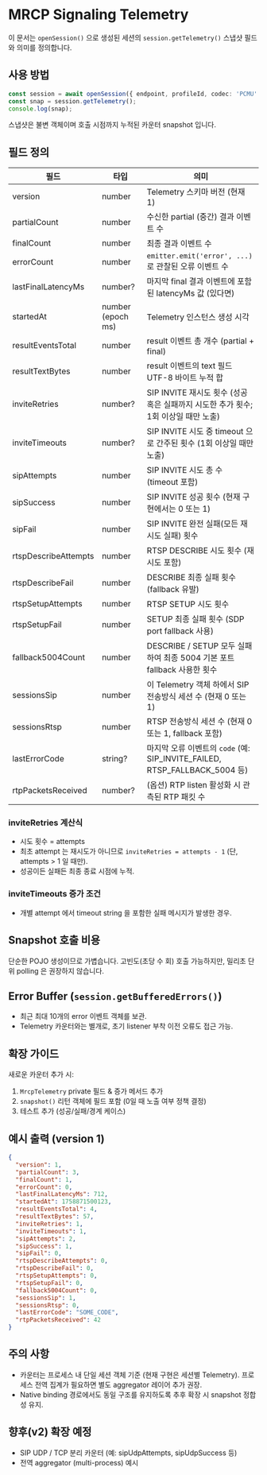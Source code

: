 # MRCP Signaling Telemetry

이 문서는 `openSession()` 으로 생성된 세션의 `session.getTelemetry()` 스냅샷 필드와 의미를 정의합니다.

## 사용 방법
```ts
const session = await openSession({ endpoint, profileId, codec: 'PCMU' });
const snap = session.getTelemetry();
console.log(snap);
```
스냅샷은 불변 객체이며 호출 시점까지 누적된 카운터 snapshot 입니다.

## 필드 정의
| 필드 | 타입 | 의미 |
|------|------|------|
| version | number | Telemetry 스키마 버전 (현재 1) |
| partialCount | number | 수신한 partial (중간) 결과 이벤트 수 |
| finalCount | number | 최종 결과 이벤트 수 |
| errorCount | number | `emitter.emit('error', ...)` 로 관찰된 오류 이벤트 수 |
| lastFinalLatencyMs | number? | 마지막 final 결과 이벤트에 포함된 latencyMs 값 (있다면) |
| startedAt | number (epoch ms) | Telemetry 인스턴스 생성 시각 |
| resultEventsTotal | number | result 이벤트 총 개수 (partial + final) |
| resultTextBytes | number | result 이벤트의 text 필드 UTF-8 바이트 누적 합 |
| inviteRetries | number? | SIP INVITE 재시도 횟수 (성공 혹은 실패까지 시도한 추가 횟수; 1회 이상일 때만 노출) |
| inviteTimeouts | number? | SIP INVITE 시도 중 timeout 으로 간주된 횟수 (1회 이상일 때만 노출) |
| sipAttempts | number | SIP INVITE 시도 총 수 (timeout 포함) |
| sipSuccess | number | SIP INVITE 성공 횟수 (현재 구현에서는 0 또는 1) |
| sipFail | number | SIP INVITE 완전 실패(모든 재시도 실패) 횟수 |
| rtspDescribeAttempts | number | RTSP DESCRIBE 시도 횟수 (재시도 포함) |
| rtspDescribeFail | number | DESCRIBE 최종 실패 횟수 (fallback 유발) |
| rtspSetupAttempts | number | RTSP SETUP 시도 횟수 |
| rtspSetupFail | number | SETUP 최종 실패 횟수 (SDP port fallback 사용) |
| fallback5004Count | number | DESCRIBE / SETUP 모두 실패하여 최종 5004 기본 포트 fallback 사용한 횟수 |
| sessionsSip | number | 이 Telemetry 객체 하에서 SIP 전송방식 세션 수 (현재 0 또는 1) |
| sessionsRtsp | number | RTSP 전송방식 세션 수 (현재 0 또는 1, fallback 포함) |
| lastErrorCode | string? | 마지막 오류 이벤트의 `code` (예: SIP_INVITE_FAILED, RTSP_FALLBACK_5004 등) |
| rtpPacketsReceived | number? | (옵션) RTP listen 활성화 시 관측된 RTP 패킷 수 |

### inviteRetries 계산식
- 시도 횟수 = attempts
- 최초 attempt 는 재시도가 아니므로 `inviteRetries = attempts - 1` (단, attempts > 1 일 때만).
- 성공이든 실패든 최종 종료 시점에 누적.

### inviteTimeouts 증가 조건
- 개별 attempt 에서 timeout string 을 포함한 실패 메시지가 발생한 경우.

## Snapshot 호출 비용
단순한 POJO 생성이므로 가볍습니다. 고빈도(초당 수 회) 호출 가능하지만, 밀리초 단위 polling 은 권장하지 않습니다.

## Error Buffer (`session.getBufferedErrors()`)
- 최근 최대 10개의 error 이벤트 객체를 보관.
- Telemetry 카운터와는 별개로, 초기 listener 부착 이전 오류도 접근 가능.

## 확장 가이드
새로운 카운터 추가 시:
1. `MrcpTelemetry` private 필드 & 증가 메서드 추가
2. `snapshot()` 리턴 객체에 필드 포함 (0일 때 노출 여부 정책 결정)
3. 테스트 추가 (성공/실패/경계 케이스)

## 예시 출력 (version 1)
```json
{
  "version": 1,
  "partialCount": 3,
  "finalCount": 1,
  "errorCount": 0,
  "lastFinalLatencyMs": 712,
  "startedAt": 1758871500123,
  "resultEventsTotal": 4,
  "resultTextBytes": 57,
  "inviteRetries": 1,
  "inviteTimeouts": 1,
  "sipAttempts": 2,
  "sipSuccess": 1,
  "sipFail": 0,
  "rtspDescribeAttempts": 0,
  "rtspDescribeFail": 0,
  "rtspSetupAttempts": 0,
  "rtspSetupFail": 0,
  "fallback5004Count": 0,
  "sessionsSip": 1,
  "sessionsRtsp": 0,
  "lastErrorCode": "SOME_CODE",
  "rtpPacketsReceived": 42
}
```

## 주의 사항
- 카운터는 프로세스 내 단일 세션 객체 기준 (현재 구현은 세션별 Telemetry). 프로세스 전역 집계가 필요하면 별도 aggregator 레이어 추가 권장.
- Native binding 경로에서도 동일 구조를 유지하도록 추후 확장 시 snapshot 정합성 유지.

## 향후(v2) 확장 예정
- SIP UDP / TCP 분리 카운터 (예: sipUdpAttempts, sipUdpSuccess 등)
- 전역 aggregator (multi-process) 예시
